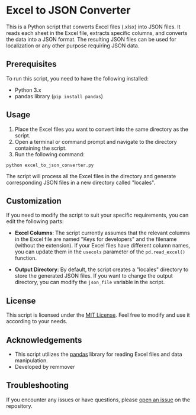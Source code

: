 # Excel to JSON Converter

This is a Python script that converts Excel files (.xlsx) into JSON files. It reads each sheet in the Excel file, extracts specific columns, and converts the data into a JSON format. The resulting JSON files can be used for localization or any other purpose requiring JSON data.

## Prerequisites

To run this script, you need to have the following installed:

- Python 3.x
- pandas library (`pip install pandas`)

## Usage

1. Place the Excel files you want to convert into the same directory as the script.
2. Open a terminal or command prompt and navigate to the directory containing the script.
3. Run the following command:

```shell
python excel_to_json_converter.py
```

The script will process all the Excel files in the directory and generate corresponding JSON files in a new directory called "locales".

## Customization

If you need to modify the script to suit your specific requirements, you can edit the following parts:

- **Excel Columns**: The script currently assumes that the relevant columns in the Excel file are named "Keys for developers" and the filename (without the extension). If your Excel files have different column names, you can update them in the `usecols` parameter of the `pd.read_excel()` function.

- **Output Directory**: By default, the script creates a "locales" directory to store the generated JSON files. If you want to change the output directory, you can modify the `json_file` variable in the script.

## License

This script is licensed under the [MIT License](https://opensource.org/licenses/MIT). Feel free to modify and use it according to your needs.

## Acknowledgements

- This script utilizes the [pandas](https://pandas.pydata.org/) library for reading Excel files and data manipulation.
- Developed by remmover

## Troubleshooting

If you encounter any issues or have questions, please [open an issue](https://github.com/remmover/Parser.git) on the repository.
